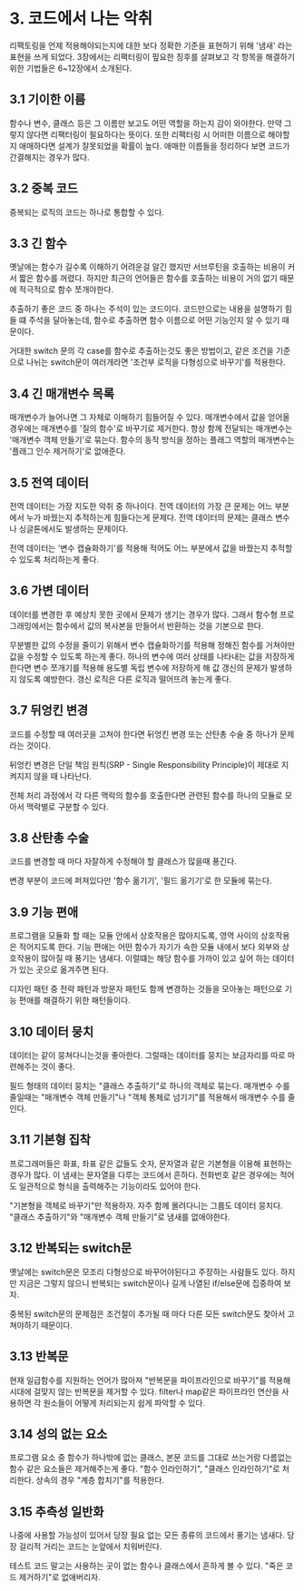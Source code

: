 # 3. 코드에서 나는 악취

리팩토링을 언제 적용해야되는지에 대한 보다 정확한 기준을 표현하기 위해 '냄새' 라는 표현을 쓰게 되었다.
3장에서는 리팩터링이 핖요한 징후를 살펴보고 각 항목을 해결하기 위한 기법들은 6~12장에서 소개된다.

## 3.1 기이한 이름

함수나 변수, 클래스 등은 그 이름만 보고도 어떤 역할을 하는지 감이 와야한다.
만약 그렇지 않다면 리팩터링이 필요하다는 뜻이다. 또한 리팩터링 시 어떠한 이름으로 해야할지 애매하다면 설계가 잘못되었을 확률이 높다.
애매한 이름들을 정리하다 보면 코드가 간결해지는 경우가 많다.

## 3.2 중복 코드

중복되는 로직의 코드는 하나로 통합할 수 있다.

## 3.3 긴 함수

옛날에는 함수가 길수록 이해하기 어려운걸 알긴 했지만 서브루틴을 호출하는 비용이 커서 짧은 함수를 꺼렸다.
하지만 최근의 언어들은 함수를 호출하는 비용이 거의 없기 때문에 적극적으로 함수 쪼개야한다.

추출하기 좋은 코드 중 하나는 주석이 있는 코드이다.
코드만으로는 내용을 설명하기 힘들 떄 주석을 달아놓는데, 함수로 추출하면 함수 이름으로 어떤 기능인지 알 수 있기 때문이다.

거대한 switch 문의 각 case를 함수로 추출하는것도 좋은 방법이고, 같은 조건을 기준으로 나뉘는 switch문이 여러개라면 '조건부 로직을 다형성으로 바꾸기'를 적용한다.

## 3.4 긴 매개변수 목록

매개변수가 늘어나면 그 자체로 이해하기 힘들어질 수 있다.
매개변수에서 값을 얻어올 경우에는 매개변수를 '질의 함수'로 바꾸기로 제거한다.
항상 함께 전달되는 매개변수는 '매개변수 객체 만들기'로 묶는다.
함수의 동작 방식을 정하는 플래그 역할의 매개변수는 '플래그 인수 제거하기'로 없애준다.

## 3.5 전역 데이터

전역 데이터는 가장 지도한 악취 중 하나이다.
전역 데이터의 가장 큰 문제는 어느 부분에서 누가 바꿨는지 추적하는게 힘들다는게 문제다.
전역 데이터의 문제는 클래스 변수나 싱글톤에서도 발생하는 문제이다.

전역 데이터는 '변수 캡슐화하기'를 적용해 적어도 어느 부분에서 값을 바꿨는지 추적할 수 있도록 처리하는게 좋다.

## 3.6 가변 데이터

데이터를 변경한 후 예상치 못한 곳에서 문제가 생기는 경우가 많다.
그래서 함수형 프로그래밍에서는 함수에서 값의 복사본을 만들어서 반환하는 것을 기본으로 한다.

무분별한 값의 수정을 줄이기 위해서 변수 캡슐화하기를 적용해 정해진 함수를 거쳐야만 값을 수정할 수 있도록 하는게 좋다.
하나의 변수에 여러 상태를 나타내는 값을 저장하게 한다면 변수 쪼개기를 적용해 용도별 독립 변수에 저장하게 해 값 갱신의 문제가 발생하지 않도록 예방한다.
갱신 로직은 다른 로직과 떨어뜨려 놓는게 좋다.

## 3.7 뒤엉킨 변경

코드를 수정할 때 여러곳을 고쳐야 한다면 뒤엉킨 변경 또는 산탄총 수술 중 하나가 문제라는 것이다.

뒤엉킨 변경은 단일 책임 원칙(SRP - Single Responsibility Principle)이 제대로 지켜지지 않을 때 나타난다.

전체 처리 과정에서 각 다른 맥락의 함수를 호출한다면 관련된 함수를 하나의 모듈로 모아서 맥락별로 구분할 수 있다.

## 3.8 산탄총 수술

코드를 변경할 때 마다 자잘하게 수정해야 할 클래스가 많을때 풍긴다.

변경 부분이 코드에 퍼져있다만 '함수 옮기기', '필드 옮기기'로 한 모듈에 묶는다.

## 3.9 기능 편애

프로그램을 모듈화 할 때는 모듈 안에서 상호작용은 많아지도록, 영역 사이의 상호작용은 적어지도록 한다.
기능 편애는 어떤 함수가 자기가 속한 모듈 내에서 보다 외부와 상호작용이 많아질 때 풍기는 냄새다.
이럴떄는 해당 함수를 가까이 있고 싶어 하는 데이터가 있는 곳으로 옮겨주면 된다.

디자인 패턴 중 전략 패턴과 방문자 패턴도 함께 변경하는 것들을 모아놓는 패턴으로 기능 편애를 해결하기 위한 패턴들이다.

## 3.10 데이터 뭉치

데이터는 같이 뭉쳐다니는것을 좋아한다. 그럴때는 데이터를 뭉치는 보금자리를 따로 마련해주는 것이 좋다.

필드 형태의 데이터 뭉치는 "클래스 추출하기"로 하나의 객체로 묶는다.
매개변수 수를 줄일때는 "매개변수 객체 만들기"나 "객체 통체로 넘기기"를 적용해서 매개변수 수를 줄인다.

## 3.11 기본형 집착

프로그래머들은 화표, 좌표 같은 값들도 숫자, 문자열과 같은 기본형을 이용해 표현하는 경우가 많다.
이 냄새는 문자열을 다루는 코드에서 흔하다. 전화번호 같은 경우에는 적어도 일관적으로 형식을 출력해주는 기능이라도 있어야 한다.

"기본형을 객체로 바꾸기"만 적용하자. 자주 함께 몰려다니는 그룹도 데이터 뭉치다. "클래스 추출하기"와 "매개변수 객체 만들기"로 냄새를 없애야한다.

## 3.12 반복되는 switch문

옛날에는 switch문은 모조리 다형성으로 바꾸어야된다고 주장하는 사람들도 있다.
하지만 지금은 그렇지 않으니 반복되는 switch문이나 길게 나열된 if/else문에 집중하여 보자.

중복된 switch문의 문제점은 조건절이 추가될 때 마다 다른 모든 switch문도 찾아서 고쳐야하기 때문이다.

## 3.13 반복문

현재 일급함수를 지원하는 언어가 많아져 "반복문을 파이프라인으로 바꾸기"를 적용해 시대에 걸맞지 않는 반복문을 제거할 수 있다.
filter나 map같은 파이프라인 연산을 사용하면 각 원소들이 어떻게 처리되는지 쉽게 파악할 수 있다.

## 3.14 성의 없는 요소

프로그램 요소 중 함수가 하나밖에 없는 클래스, 본문 코드를 그대로 쓰는거랑 다름없는 함수 같은 요소들은 제거해주는게 좋다.
"함수 인라인하기", "클래스 인라인하기"로 처리한다.
상속의 경우 "계층 합치기"를 적용한다.

## 3.15 추측성 일반화

나중에 사용할 가능성이 있어서 당장 필요 없는 모든 종류의 코드에서 풍기는 냄새다.
당장 걸리적 거리는 코드는 눈앞에서 치워버린다.

테스트 코드 말고는 사용하는 곳이 없는 함수나 클래스에서 흔하게 볼 수 있다.
"죽은 코드 제거하기"로 없애버리자.
